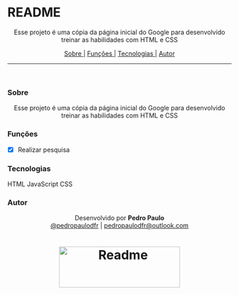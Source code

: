 # README

<p align="center">Esse projeto é uma cópia da página inicial do Google para desenvolvido treinar as habilidades com HTML e CSS</p>

<p align="center">
  <a href="#sobre">Sobre |</a>
  <a href="#funções">Funções |</a>
  <a href="#tecnologias">Tecnologias |</a>
  <a href="#autor">Autor</a>
</p>

---

<br>


### Sobre

<p align="center">Esse projeto é uma cópia da página inicial do Google para desenvolvido treinar as habilidades com HTML e CSS</p>


### Funções

- [x] Realizar pesquisa


### Tecnologias

HTML
JavaScript
CSS


### Autor

<p align="center"> Desenvolvido por <b>Pedro Paulo</b><br>
  <a href="https://www.instagram.com/pedropaulodfr/" >@pedropaulodfr</a> | <a href="mailto:pedropaulodfr@outlook.com ">pedropaulodfr@outlook.com </a></p>


<h1 align="center">
  <img alt="Readme" src="https://user-images.githubusercontent.com/29920024/179969312-7ad04b1f-0106-48f4-9934-e9fcac9700c6.png" width="272" height="92" />
</h1>

